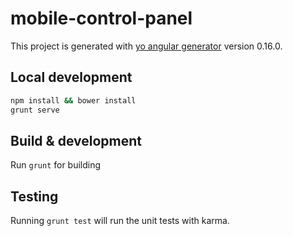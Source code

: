 # mobile-control-panel

This project is generated with [yo angular generator](https://github.com/yeoman/generator-angular)
version 0.16.0.

## Local development

```bash
npm install && bower install
grunt serve
```

## Build & development

Run `grunt` for building

## Testing

Running `grunt test` will run the unit tests with karma.

